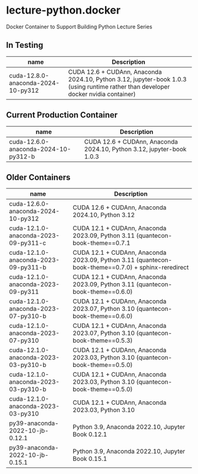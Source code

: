 # lecture-python.docker

Docker Container to Support Building Python Lecture Series

## In Testing

| name | Description |
|------|-------------|
| cuda-12.8.0-anaconda-2024-10-py312 | CUDA 12.6 + CUDAnn, Anaconda 2024.10, Python 3.12, jupyter-book 1.0.3 (using runtime rather than developer docker nvidia container) |

## Current Production Container

| name | Description |
|------|-------------|
| cuda-12.6.0-anaconda-2024-10-py312-b | CUDA 12.6 + CUDAnn, Anaconda 2024.10, Python 3.12, jupyter-book 1.0.3 |

## Older Containers

| name | Description |
|------|-------------|
| cuda-12.6.0-anaconda-2024-10-py312 | CUDA 12.6 + CUDAnn, Anaconda 2024.10, Python 3.12 |
| cuda-12.1.0-anaconda-2023-09-py311-c | CUDA 12.1 + CUDAnn, Anaconda 2023.09, Python 3.11 (quantecon-book-theme==0.7.1 |
| cuda-12.1.0-anaconda-2023-09-py311-b | CUDA 12.1 + CUDAnn, Anaconda 2023.09, Python 3.11 (quantecon-book-theme==0.7.0) + sphinx-reredirect |
| cuda-12.1.0-anaconda-2023-09-py311 | CUDA 12.1 + CUDAnn, Anaconda 2023.09, Python 3.11 (quantecon-book-theme==0.6.0) |
| cuda-12.1.0-anaconda-2023-07-py310-b | CUDA 12.1 + CUDAnn, Anaconda 2023.07, Python 3.10 (quantecon-book-theme==0.6.0) |
| cuda-12.1.0-anaconda-2023-07-py310 | CUDA 12.1 + CUDAnn, Anaconda 2023.07, Python 3.10 (quantecon-book-theme==0.5.3) |
| cuda-12.1.0-anaconda-2023-03-py310-b | CUDA 12.1 + CUDAnn, Anaconda 2023.03, Python 3.10 (quantecon-book-theme==0.5.0) | 
| cuda-12.1.0-anaconda-2023-03-py310-b | CUDA 12.1 + CUDAnn, Anaconda 2023.03, Python 3.10 (quantecon-book-theme==0.5.0) |
| cuda-12.1.0-anaconda-2023-03-py310 | CUDA 12.1 + CUDAnn, Anaconda 2023.03, Python 3.10 |
| py39-anaconda-2022-10-jb-0.12.1 | Python 3.9, Anaconda 2022.10, Jupyter Book 0.12.1 |
| py39-anaconda-2022-10-jb-0.15.1 | Python 3.9, Anaconda 2022.10, Jupyter Book 0.15.1 |

